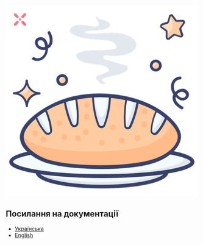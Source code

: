 
![Alt text](static/logo_palyanytsya.png?raw=true "Title")
## Посилання на документації 

-  [Українська](docs/ua.md)
-  [English](docs/eng.md)